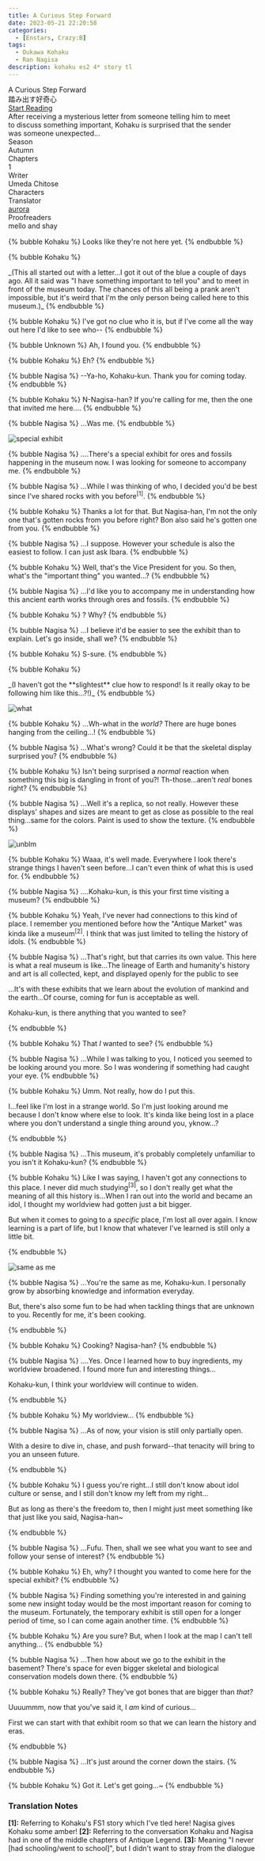 ```yaml
---
title: A Curious Step Forward
date: 2023-05-21 22:20:58
categories:
  - [Enstars, Crazy:B]
tags:
  - Oukawa Kohaku
  - Ran Nagisa
description: kohaku es2 4* story tl
---
```


<div class="preview-wrapper reverse" style="--storyColor: #hex;--storyColor-rgb: r,g,b;--storyColor-h: hue;--storyColor-s: saturation%;--storyColor-l: lightness%;">
  <div class="grid-wrapper">
      <div class="preview-background" style="background-image: url('https://cdn.discordapp.com/attachments/1065401186343194667/1110030254149476422/28One_Step_Into_the_World29_Kohaku_Oukawa_Frameless_Bloomed.webp')"></div>
      <div class="preview-box" style="background: calc(var(--card-background) + 2%)">
          <div class="title-area">
              <div class="title-area__title">A Curious Step Forward</div>
              <div class="title-area__subtitle">踏み出す好奇心</div>
              <div class="title-area__start"><a href="/2023/05/21/a-curious-step-forward/">Start Reading</a></div>
          </div>
          <div class="info-area">
              <div class="synopsis" style="width: 90%;">
                After receiving a mysterious letter from someone telling him to meet to discuss something important, Kohaku is surprised that the sender was someone unexpected...
              </div>
              <div class="info">
                  <div class="info-item season">
                      <div class="label">
                          Season
                      </div>
                      <div class="value">
                        Autumn
                      </div>
                  </div>
                  <div class="info-item chapters">
                      <div class="label">
                          Chapters
                      </div>
                      <div class="value">
                          1
                      </div>
                  </div>
                  <div class="info-item writer">
                      <div class="label">
                          Writer
                      </div>
                      <div class="value">
                        Umeda Chitose
                      </div>
                  </div>
                  <div class="info-item characters">
                      <div class="label">
                          Characters
                      </div>
                      <div class="value">
                        <a href="/tags/Oukawa-Kohaku/" character="Kohaku" title="Kohaku"></a>
                        <a href="/tags/Ran-Nagisa/" character="Nagisa" title="Nagisa"></a>
                        <!-- 
                          <a href="/tags/[CHARACTER_LAST_NAME]-[CHARACTER_FIRST_NAME]/" character="[CHARACTER_FIRST_AME]" title="[CHARACTER_FIRST_NAME]"></a>
                         -->
                         <!-- COPY AND PASTE THE ABOVE FOR EACH CHARACTER THAT APPEARS IN THE STORY -->
                      </div>
                  </div>
                  <div class="info-item tl">
                      <div class="label">
                          Translator
                      </div>
                      <div class="value">
                          <a href="https://twitter.com/azurecrystalz">aurora</a>
                      </div>
                  </div>
                  <div class="info-item pr">
                      <div class="label">
                          Proofreaders
                      </div>
                      <div class="value">
                          mello and shay
                      </div>
                  </div>
              </div>
          </div>
      </div>
  </div>
</div>

<!-- more -->

<div style="margin-top: 3%">
  <style>
    [character] {
      --dark-mode: hsl(var(--hue), 30%, 30%);
      display: flex;
    }
    [character]::before {
      position: absolute;
      margin-left: 75px;
    }
    [character] p {
      max-width: calc(100% - 75px);
      margin-left: 75px;
      color: inherit;
    }
    :root[theme='dark'] [character] p {
      background: var(--dark-mode);
    }
    :root[theme='dark'] [character] p .thought {
      color: #9f9fff;
    }
    :root[theme='light'] [character] p {
      background: var(--light-mode);
    }
    [character] p:first-child {
      margin-top: 20px;
      border-top-left-radius: 0px;
    }
    [character] p:first-child::before {
      position: absolute;
      left: 0;
    }
    [character]::after {
      display: none;
      left: 65px;
      top: 37px;
    }
    .msr-narration {
      display: flex;
      align-items: center;
      margin: 20px 0px;
      gap: 5px;
    }
    .msr-narration::before {
      content: "";
      display: inline-block;
      background: var(--article-text);
      height: 1px;
      width: 15%;
    }
    .msr-narration p {
      margin: 0;
    }
    @media (max-width: 650px) {
    [character] p {
        margin:0 0 .4em 65px;
        padding: .72em;
        margin-left: 55px !important;
    }
    [character]::before,[character][hidden]::before,[character][unknown]::before {
        margin-left: 70px;
        margin-left: 55px !important;
    }
}    
  </style>

{% bubble Kohaku %}
Looks like they're not here yet.
{% endbubble %}

{% bubble Kohaku %}

<th>_(This all started out with a letter...I got it out of the blue a couple of days ago. All it said was "I have something important to tell you" and to meet in front of the museum today. The chances of this all being a prank aren't impossible, but it's weird that I'm the only person being called here to this museum.)_</th>
{% endbubble %}

{% bubble Kohaku %}
I've got no clue who it is, but if I've come all the way out here I'd like to see who--
{% endbubble %}

{% bubble Unknown %}
Ah, I found you.
{% endbubble %}

{% bubble Kohaku %}
Eh?
{% endbubble %}

{% bubble Nagisa %}
--Ya-ho, Kohaku-kun. Thank you for coming today.
{% endbubble %}

{% bubble Kohaku %}
N-Nagisa-han? If you're calling for me, then the one that invited me here....
{% endbubble %}

{% bubble Nagisa %}
...Was me.
{% endbubble %}

![special exhibit](https://media.discordapp.net/attachments/1065401186343194667/1110073383934246912/B30046CF-F3AF-4777-8154-FE5DBF8025B0.png?width=1646&height=760)

{% bubble Nagisa %}
....There's a special exhibit for ores and fossils happening in the museum now. I was looking for someone to accompany me.
{% endbubble %}

{% bubble Nagisa %}
...While I was thinking of who, I decided you'd be best since I've shared rocks with you before<sup>[1]</sup>.
{% endbubble %}

{% bubble Kohaku %}
Thanks a lot for that. But Nagisa-han, I'm not the only one that's gotten rocks from you before right? Bon also said he's gotten one from you.
{% endbubble %}

{% bubble Nagisa %}
...I suppose. However your schedule is also the easiest to follow. I can just ask Ibara.
{% endbubble %}

{% bubble Kohaku %}
Well, that's the Vice President for you. So then, what's the "important thing" you wanted...?
{% endbubble %}

{% bubble Nagisa %}
...I'd like you to accompany me in understanding how this ancient earth works through ores and fossils.
{% endbubble %}

{% bubble Kohaku %}
? Why?
{% endbubble %}

{% bubble Nagisa %}
...I believe it'd be easier to see the exhibit than to explain. Let's go inside, shall we?
{% endbubble %}

{% bubble Kohaku %}
S-sure.
{% endbubble %}

{% bubble Kohaku %}

<th>_(I haven't got the **slightest** clue how to respond! Is it really okay to be following him like this...?!)_</th>
{% endbubble %}

![what](https://media.discordapp.net/attachments/1065401186343194667/1110073384362049617/6B04702F-7691-438B-994A-22AEA8ED9853.png?width=1646&height=760)

{% bubble Kohaku %}
...Wh-what in the _world?_ There are huge bones hanging from the ceiling...!
{% endbubble %}

{% bubble Nagisa %}
...What's wrong? Could it be that the skeletal display surprised you?
{% endbubble %}

{% bubble Kohaku %}
Isn't being surprised a _normal_ reaction when something this big is dangling in front of you?! Th-those...aren't _real_ bones right?
{% endbubble %}

{% bubble Nagisa %}
...Well it's a replica, so not really. However these displays' shapes and sizes are meant to get as close as possible to the real thing...same for the colors. Paint is used to show the texture.
{% endbubble %}

![unblm](https://media.discordapp.net/attachments/1065401186343194667/1110073386480185364/29B43F37-6834-437F-BD18-B59D542081A9.png?width=1646&height=760)

{% bubble Kohaku %}
Waaa, it's well made. Everywhere I look there's strange things I haven't seen before...I can't even think of what this is used for.
{% endbubble %}

{% bubble Nagisa %}
....Kohaku-kun, is this your first time visiting a museum?
{% endbubble %}

{% bubble Kohaku %}
Yeah, I've never had connections to this kind of place. I remember you mentioned before how the "Antique Market" was kinda like a museum<sup>[2]</sup>. I think that was just limited to telling the history of idols.
{% endbubble %}

{% bubble Nagisa %}
...That's right, but that carries its own value. This here is what a real museum is like...The lineage of Earth and humanity's history and art is all collected, kept, and displayed openly for the public to see

...It's with these exhibits that we learn about the evolution of mankind and the earth...Of course, coming for fun is acceptable as well.

Kohaku-kun, is there anything that you wanted to see?

{% endbubble %}

{% bubble Kohaku %}
That _I_ wanted to see?
{% endbubble %}

{% bubble Nagisa %}
...While I was talking to you, I noticed you seemed to be looking around you more. So I was wondering if something had caught your eye.
{% endbubble %}

{% bubble Kohaku %}
Umm. Not really, how do I put this.

I...feel like I'm lost in a strange world. So I'm just looking around me because I don't know where else to look. It's kinda like being lost in a place where you don't understand a single thing around you, yknow...?

{% endbubble %}

{% bubble Nagisa %}
...This museum, it's probably completely unfamiliar to you isn't it Kohaku-kun?
{% endbubble %}

{% bubble Kohaku %}
Like I was saying, I haven't got any connections to this place. I never did much studying<sup>[3]</sup>, so I don't really get what the meaning of all this history is...When I ran out into the world and became an idol, I thought my worldview had gotten just a bit bigger.

But when it comes to going to a _specific_ place, I'm lost all over again. I know learning is a part of life, but I know that whatever I've learned is still only a little bit.

{% endbubble %}

![same as me](https://media.discordapp.net/attachments/1065401186343194667/1110073386853466112/8A782891-A287-4BFE-884B-DE672CD673E2.png?width=1646&height=760)

{% bubble Nagisa %}
...You're the same as me, Kohaku-kun. I personally grow by absorbing knowledge and information everyday.

But, there's also some fun to be had when tackling things that are unknown to you. Recently for me, it's been cooking.

{% endbubble %}

{% bubble Kohaku %}
Cooking? Nagisa-han?
{% endbubble %}

{% bubble Nagisa %}
....Yes. Once I learned how to buy ingredients, my worldview broadened. I found more fun and interesting things...

Kohaku-kun, I think your worldview will continue to widen.

{% endbubble %}

{% bubble Kohaku %}
My worldview...
{% endbubble %}

{% bubble Nagisa %}
...As of now, your vision is still only partially open.

With a desire to dive in, chase, and push forward--that tenacity will bring to you an unseen future.

{% endbubble %}

{% bubble Kohaku %}
I guess you're right...I still don't know about idol culture or sense, and I still don't know my left from my right...

But as long as there's the freedom to, then I might just meet something like that just like you said, Nagisa-han~

{% endbubble %}

{% bubble Nagisa %}
...Fufu. Then, shall we see what you want to see and follow your sense of interest?
{% endbubble %}

{% bubble Kohaku %}
Eh, why? I thought you wanted to come here for the special exhibit?
{% endbubble %}

{% bubble Nagisa %}
Finding something you're interested in and gaining some new insight today would be the most important reason for coming to the museum. Fortunately, the temporary exhibit is still open for a longer period of time, so I can come again another time.
{% endbubble %}

{% bubble Kohaku %}
Are you sure? But, when I look at the map I can't tell anything...
{% endbubble %}

{% bubble Nagisa %}
...Then how about we go to the exhibit in the basement? There's space for even bigger skeletal and biological conservation models down there.
{% endbubble %}

{% bubble Kohaku %}
Really? They've got bones that are bigger than _that?_

Uuuummm, now that you've said it, I _am_ kind of curious...

First we can start with that exhibit room so that we can learn the history and eras.

{% endbubble %}

{% bubble Nagisa %}
...It's just around the corner down the stairs.
{% endbubble %}

{% bubble Kohaku %}
Got it. Let's get going...~
{% endbubble %}

### Translation Notes

**[1]:** Referring to Kohaku's FS1 story which I've tled here! Nagisa gives Kohaku some amber!
**[2]:** Referring to the conversation Kohaku and Nagisa had in one of the middle chapters of Antique Legend.
**[3]:** Meaning "I never [had schooling/went to school]", but I didn't want to stray from the dialogue

  <!--
  {% bubble Kohaku %}
  {% endbubble %}

  {% bubble Nagisa %}
  {% endbubble %}
  --!>

  <!-- CONTENT GOES HERE -->

  <!-- 
  SPEECH BUBBLE FORMAT: 
  {% bubble [CHARACTER_FIRST_NAME] [ATTRIBUTE(optional)]}
    DIALOGUE TEXT HERE

    ADD A LINE SPACE FOR A NEW LINE

    <th>EMBED THOUGHT DIALOGUE WITH THESE TAGS</th>
  {% endbubble %}
  -->

  </div>
